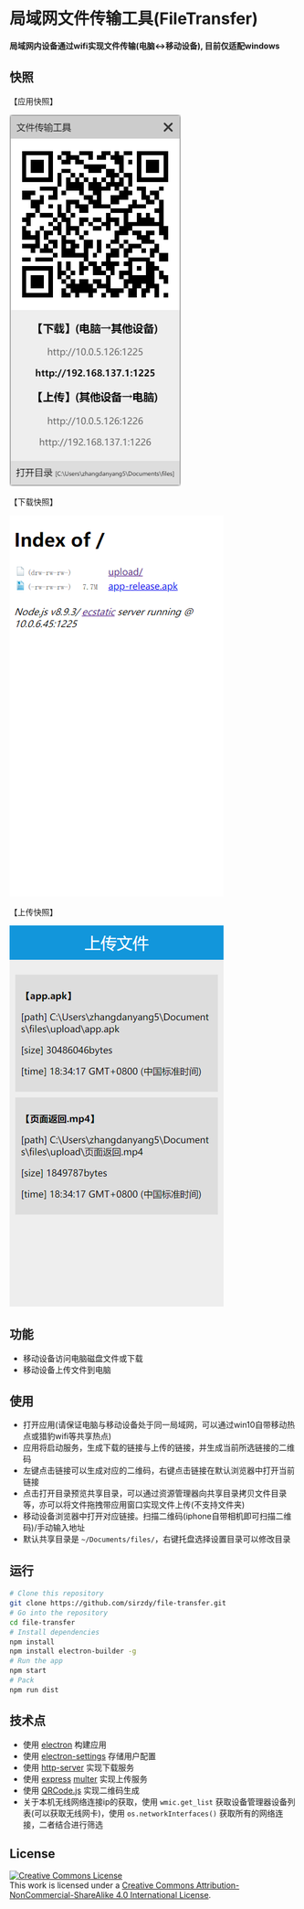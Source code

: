 # 局域网文件传输工具(FileTransfer)

**局域网内设备通过wifi实现文件传输(电脑<->移动设备), 目前仅适配windows**

## 快照

【应用快照】

![应用快照](snapshot/window.png)

【下载快照】

![下载快照](snapshot/download.png)

【上传快照】

![上传快照](snapshot/upload.png)


## 功能

- 移动设备访问电脑磁盘文件或下载
- 移动设备上传文件到电脑

## 使用

- 打开应用(请保证电脑与移动设备处于同一局域网，可以通过win10自带移动热点或猎豹wifi等共享热点)
- 应用将启动服务，生成下载的链接与上传的链接，并生成当前所选链接的二维码
- 左键点击链接可以生成对应的二维码，右键点击链接在默认浏览器中打开当前链接
- 点击打开目录预览共享目录，可以通过资源管理器向共享目录拷贝文件目录等，亦可以将文件拖拽带应用窗口实现文件上传(不支持文件夹)
- 移动设备浏览器中打开对应链接。扫描二维码(iphone自带相机即可扫描二维码)/手动输入地址
- 默认共享目录是 `~/Documents/files/`，右键托盘选择设置目录可以修改目录


## 运行

```bash
# Clone this repository
git clone https://github.com/sirzdy/file-transfer.git
# Go into the repository
cd file-transfer
# Install dependencies
npm install
npm install electron-builder -g
# Run the app
npm start
# Pack 
npm run dist
```

## 技术点

- 使用 [electron](https://github.com/electron/electron) 构建应用
- 使用 [electron-settings](https://github.com/nathanbuchar/electron-settings) 存储用户配置
- 使用 [http-server](https://github.com/indexzero/http-server) 实现下载服务
- 使用 [express](https://github.com/expressjs/express) [multer](https://github.com/expressjs/multer) 实现上传服务
- 使用 [QRCode.js](https://github.com/davidshimjs/qrcodejs) 实现二维码生成
- 关于本机无线网络连接ip的获取，使用 `wmic.get_list` 获取设备管理器设备列表(可以获取无线网卡)，使用 `os.networkInterfaces()` 获取所有的网络连接，二者结合进行筛选

## License

<a rel="license" href="http://creativecommons.org/licenses/by-nc-sa/4.0/"><img alt="Creative Commons License" style="border-width:0" src="https://i.creativecommons.org/l/by-nc-sa/4.0/88x31.png" /></a><br />This work is licensed under a <a rel="license" href="http://creativecommons.org/licenses/by-nc-sa/4.0/">Creative Commons Attribution-NonCommercial-ShareAlike 4.0 International License</a>.
